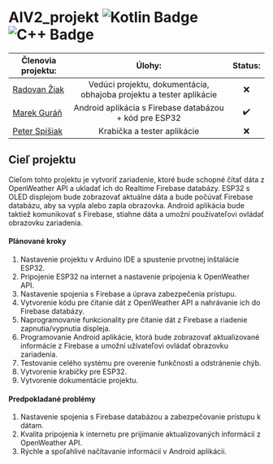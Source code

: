 # AIV2_projekt ![Kotlin Badge](https://img.shields.io/badge/-Kotlin-0095D5?logo=kotlin&logoColor=white) ![C++ Badge](https://img.shields.io/badge/-C++-00599C?logo=c%2B%2B&logoColor=white)

| Členovia projektu:              | Úlohy:                        | Status:                          |
| -----------------| :-------------------------------------:|:-----------------------------------:|
| [Radovan Žiak](https://github.com/RZpfku) | Vedúci projektu, dokumentácia, obhajoba projektu a tester aplikácie | ❌ |
| [Marek Guráň](https://github.com/marek-guran) | Android aplikácia s Firebase databázou + kód pre ESP32 | ✔️ |
| [Peter Spišiak](https://github.com/PeterSpisiak) | Krabička a tester aplikácie | ❌ |

## Cieľ projektu
Cieľom tohto projektu je vytvoriť zariadenie, ktoré bude schopné čítať dáta z OpenWeather API a ukladať ich do Realtime Firebase databázy. ESP32 s OLED displejom bude zobrazovať aktuálne dáta a bude počúvať Firebase databázu, aby sa vypla alebo zapla obrazovka. Android aplikácia bude taktiež komunikovať s Firebase, stiahne dáta a umožní používateľovi ovládať obrazovku zariadenia.

#### Plánované kroky
1. Nastavenie projektu v Arduino IDE a spustenie prvotnej inštalácie ESP32.
2. Pripojenie ESP32 na internet a nastavenie pripojenia k OpenWeather API.
3. Nastavenie spojenia s Firebase a úprava zabezpečenia prístupu.
3. Vytvorenie kódu pre čítanie dát z OpenWeather API a nahrávanie ich do Firebase databázy.
4. Naprogramovanie funkcionality pre čítanie dát z Firebase a riadenie zapnutia/vypnutia displeja.
5. Programovanie Android aplikácie, ktorá bude zobrazovať aktualizované informácie z Firebase a umožní užívateľovi ovládať obrazovku zariadenia.
6. Testovanie celého systému pre overenie funkčnosti a odstránenie chýb.
7. Vytvorenie krabičky pre ESP32.
8. Vytvorenie dokumentácie projektu.

#### Predpokladané problémy
1. Nastavenie spojenia s Firebase databázou a zabezpečovanie prístupu k dátam.
2. Kvalita pripojenia k internetu pre prijímanie aktualizovaných informácií z OpenWeather API.
3. Rýchle a spoľahlivé načítavanie informácií v Android aplikácii.
